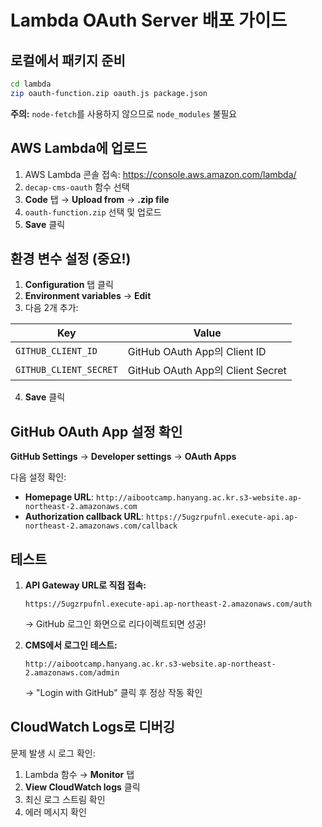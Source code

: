 # Lambda OAuth Server 배포 가이드

## 로컬에서 패키지 준비

```bash
cd lambda
zip oauth-function.zip oauth.js package.json
```

**주의:** `node-fetch`를 사용하지 않으므로 `node_modules` 불필요

## AWS Lambda에 업로드

1. AWS Lambda 콘솔 접속: https://console.aws.amazon.com/lambda/
2. `decap-cms-oauth` 함수 선택
3. **Code** 탭 → **Upload from** → **.zip file**
4. `oauth-function.zip` 선택 및 업로드
5. **Save** 클릭

## 환경 변수 설정 (중요!)

1. **Configuration** 탭 클릭
2. **Environment variables** → **Edit**
3. 다음 2개 추가:

| Key | Value |
|-----|-------|
| `GITHUB_CLIENT_ID` | GitHub OAuth App의 Client ID |
| `GITHUB_CLIENT_SECRET` | GitHub OAuth App의 Client Secret |

4. **Save** 클릭

## GitHub OAuth App 설정 확인

**GitHub Settings** → **Developer settings** → **OAuth Apps**

다음 설정 확인:

- **Homepage URL**: `http://aibootcamp.hanyang.ac.kr.s3-website.ap-northeast-2.amazonaws.com`
- **Authorization callback URL**: `https://5ugzrpufnl.execute-api.ap-northeast-2.amazonaws.com/callback`

## 테스트

1. **API Gateway URL로 직접 접속:**
   ```
   https://5ugzrpufnl.execute-api.ap-northeast-2.amazonaws.com/auth
   ```
   → GitHub 로그인 화면으로 리다이렉트되면 성공!

2. **CMS에서 로그인 테스트:**
   ```
   http://aibootcamp.hanyang.ac.kr.s3-website.ap-northeast-2.amazonaws.com/admin
   ```
   → "Login with GitHub" 클릭 후 정상 작동 확인

## CloudWatch Logs로 디버깅

문제 발생 시 로그 확인:

1. Lambda 함수 → **Monitor** 탭
2. **View CloudWatch logs** 클릭
3. 최신 로그 스트림 확인
4. 에러 메시지 확인
